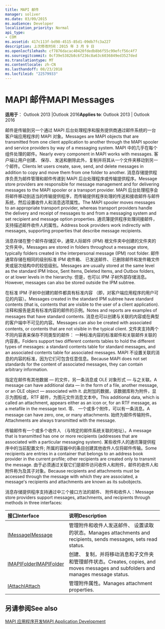 ```yaml
---
title: MAPI 邮件
manager: soliver
ms.date: 03/09/2015
ms.audience: Developer
localization_priority: Normal
api_type:
- COM
ms.assetid: 417c113f-bd98-4515-85d1-09db7fc3a227
description: 上次修改时间：2015 年 3 月 9 日
ms.openlocfilehash: cf7876dacac40420fdedb8b6f55c99efcf56c4f7
ms.sourcegitcommit: 0cf39e5382b8c6f236c8a63c6036849ed3527ded
ms.translationtype: MT
ms.contentlocale: zh-CN
ms.lasthandoff: 08/23/2018
ms.locfileid: "22579933"
---
```

# <a name="mapi-messages"></a><span data-ttu-id="a1d5e-103">MAPI 邮件</span><span class="sxs-lookup"><span data-stu-id="a1d5e-103">MAPI Messages</span></span>

  
  
<span data-ttu-id="a1d5e-104">**适用于**： Outlook 2013 |Outlook 2016</span><span class="sxs-lookup"><span data-stu-id="a1d5e-104">**Applies to**: Outlook 2013 | Outlook 2016</span></span> 
  
<span data-ttu-id="a1d5e-105">邮件是传输到另一个通过 MAPI 后台处理程序和服务提供商通过邮件系统的一台客户端应用程序的 MAPI 对象。</span><span class="sxs-lookup"><span data-stu-id="a1d5e-105">Messages are MAPI objects that are transmitted from one client application to another through the MAPI spooler and service providers by way of a messaging system.</span></span> <span data-ttu-id="a1d5e-106">MAPI 中的几乎在每个组件处理的邮件。</span><span class="sxs-lookup"><span data-stu-id="a1d5e-106">Nearly every component in MAPI works with messages.</span></span> <span data-ttu-id="a1d5e-107">客户端让用户创建、 保存、 发送和删除此外，复制并将其从一个文件夹移动到另一个邮件。</span><span class="sxs-lookup"><span data-stu-id="a1d5e-107">Clients let users create, save, send, and delete messages in addition to copy and move them from one folder to another.</span></span> <span data-ttu-id="a1d5e-108">消息存储提供程序负责为邮件管理和邮件传递到 MAPI 后台处理程序或传输提供程序。</span><span class="sxs-lookup"><span data-stu-id="a1d5e-108">Message store providers are responsible for message management and for delivering messages to the MAPI spooler or a transport provider.</span></span> <span data-ttu-id="a1d5e-109">MAPI 后台处理程序会将邮件移动到适当的传输提供程序，而传输提供程序处理的传送和接收邮件与邮件系统，然后设置收件人和消息选项属性。</span><span class="sxs-lookup"><span data-stu-id="a1d5e-109">The MAPI spooler moves messages to an appropriate transport provider, whereas transport providers handle the delivery and receipt of messages to and from a messaging system and set recipient and message option properties.</span></span> <span data-ttu-id="a1d5e-110">通讯簿提供程序处理间接邮件，支持描述邮件收件人的属性。</span><span class="sxs-lookup"><span data-stu-id="a1d5e-110">Address book providers work indirectly with messages, supporting properties that describe message recipients.</span></span>
  
<span data-ttu-id="a1d5e-111">消息存储在整个邮件存储区中，通常人际邮件 (IPM) 根文件夹中创建的文件夹的文件夹中。</span><span class="sxs-lookup"><span data-stu-id="a1d5e-111">Messages are stored in folders throughout a message store, typically folders created in the interpersonal message (IPM) root folder.</span></span> <span data-ttu-id="a1d5e-112">邮件通常存储在相同的级别标准 IPM 收件箱、 已发送邮件、 已删除邮件和发件箱文件夹或层次结构中的较低级别。</span><span class="sxs-lookup"><span data-stu-id="a1d5e-112">Messages are usually stored at the same level as the standard IPM Inbox, Sent Items, Deleted Items, and Outbox folders, or at lower levels in the hierarchy.</span></span> <span data-ttu-id="a1d5e-113">但是，也可以 IPM 子树外部存储消息。</span><span class="sxs-lookup"><span data-stu-id="a1d5e-113">However, messages can also be stored outside the IPM subtree.</span></span>
  
<span data-ttu-id="a1d5e-114">在标准 IPM 子树中创建的邮件都具有标准内容 （即，对客户端应用程序的用户可见的内容）。</span><span class="sxs-lookup"><span data-stu-id="a1d5e-114">Messages created in the standard IPM subtree have standard contents (that is, contents that are visible to the user of a client application).</span></span> <span data-ttu-id="a1d5e-115">注释和报告是具有标准内容的邮件的示例。</span><span class="sxs-lookup"><span data-stu-id="a1d5e-115">Notes and reports are examples of messages that have standard contents.</span></span> <span data-ttu-id="a1d5e-116">消息也可以创建与关联的内容或在典型的客户端中不可见的内容。</span><span class="sxs-lookup"><span data-stu-id="a1d5e-116">Messages can also be created with associated contents, or contents that are not visible in the typical client.</span></span> <span data-ttu-id="a1d5e-117">文件夹支持两个不同内容表来保存不同类型的邮件： 一种标准内容的标准邮件和关联邮件关联的内容表。</span><span class="sxs-lookup"><span data-stu-id="a1d5e-117">Folders support two different contents tables to hold the different types of messages: a standard contents table for standard messages, and an associated contents table for associated messages.</span></span> <span data-ttu-id="a1d5e-118">MAPI 不设置关联的消息的内容的标准，因为它们可包含任意信息。</span><span class="sxs-lookup"><span data-stu-id="a1d5e-118">Because MAPI does not set standards for the content of associated messages, they can contain arbitrary information.</span></span> 
  
<span data-ttu-id="a1d5e-119">指定在邮件有其他数据 — 的文件，另一条消息或 OLE 对象形式 — 与之关联。</span><span class="sxs-lookup"><span data-stu-id="a1d5e-119">A message can have additional data — in the form of a file, another message, or an OLE object — associated with it.</span></span> <span data-ttu-id="a1d5e-120">此附加的数据，该数据库称为附件，显示为图标或，RTF 邮件，为图元文件消息文本中。</span><span class="sxs-lookup"><span data-stu-id="a1d5e-120">This additional data, which is called an attachment, appears either as an icon or, for an RTF message, as a metafile in the message text.</span></span> <span data-ttu-id="a1d5e-121">零、 一个或多个附件，可以有一条消息。</span><span class="sxs-lookup"><span data-stu-id="a1d5e-121">A message can have zero, one, or many attachments.</span></span> <span data-ttu-id="a1d5e-122">始终为邮件传输附件。</span><span class="sxs-lookup"><span data-stu-id="a1d5e-122">Attachments are always transmitted with the message.</span></span>
  
<span data-ttu-id="a1d5e-123">传输邮件有一个或多个收件人 （与特定的邮件系统关联的地址）。</span><span class="sxs-lookup"><span data-stu-id="a1d5e-123">A message that is transmitted has one or more recipients (addresses that are associated with a particular messaging system).</span></span> <span data-ttu-id="a1d5e-124">某些收件人的通讯簿提供程序中的当前配置文件; 所属的容器中的条目创建其他收件人仅将邮件传输。</span><span class="sxs-lookup"><span data-stu-id="a1d5e-124">Some recipients are entries in a container that belongs to an address book provider in the current profile; other recipients are created only to transmit the message.</span></span> <span data-ttu-id="a1d5e-125">由于必须通过关联它们是邮件访问收件人和附件，邮件的收件人和附件称为及其子对象。</span><span class="sxs-lookup"><span data-stu-id="a1d5e-125">Because recipients and attachments must be accessed through the message with which they are associated, a message's recipients and attachments are known as its subobjects.</span></span> 
  
<span data-ttu-id="a1d5e-126">消息存储提供程序支持通过中三个接口方法的邮件、 附件和收件人：</span><span class="sxs-lookup"><span data-stu-id="a1d5e-126">Message store providers support messages, attachments, and recipients through methods in three interfaces:</span></span> 
  
|<span data-ttu-id="a1d5e-127">**接口**</span><span class="sxs-lookup"><span data-stu-id="a1d5e-127">**Interface**</span></span>|<span data-ttu-id="a1d5e-128">**说明**</span><span class="sxs-lookup"><span data-stu-id="a1d5e-128">**Description**</span></span>|
|:-----|:-----|
|[<span data-ttu-id="a1d5e-129">IMessage</span><span class="sxs-lookup"><span data-stu-id="a1d5e-129">IMessage</span></span>](imessageimapiprop.md) <br/> |<span data-ttu-id="a1d5e-130">管理附件和收件人发送邮件、 设置读取的状态。</span><span class="sxs-lookup"><span data-stu-id="a1d5e-130">Manages attachments and recipients, sends messages, sets read status.</span></span>  <br/> |
|[<span data-ttu-id="a1d5e-131">IMAPIFolder</span><span class="sxs-lookup"><span data-stu-id="a1d5e-131">IMAPIFolder</span></span>](imapifolderimapicontainer.md) <br/> |<span data-ttu-id="a1d5e-132">创建、 复制，并将移动消息和子文件夹和管理邮件状态。</span><span class="sxs-lookup"><span data-stu-id="a1d5e-132">Creates, copies, and moves messages and subfolders and manages message status.</span></span>  <br/> |
|[<span data-ttu-id="a1d5e-133">IAttach</span><span class="sxs-lookup"><span data-stu-id="a1d5e-133">IAttach</span></span>](iattachimapiprop.md) <br/> |<span data-ttu-id="a1d5e-134">管理附件属性。</span><span class="sxs-lookup"><span data-stu-id="a1d5e-134">Manages attachment properties.</span></span>  <br/> |
   
## <a name="see-also"></a><span data-ttu-id="a1d5e-135">另请参阅</span><span class="sxs-lookup"><span data-stu-id="a1d5e-135">See also</span></span>



[<span data-ttu-id="a1d5e-136">MAPI 应用程序开发</span><span class="sxs-lookup"><span data-stu-id="a1d5e-136">MAPI Application Development</span></span>](mapi-application-development.md)

